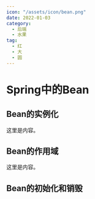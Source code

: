 ```yaml
---
icon: "/assets/icon/bean.png"
date: 2022-01-03
category:
  - 后端
  - 水果
tag:
  - 红
  - 大
  - 圆
---
```


# Spring中的Bean

## Bean的实例化

这里是内容。

## Bean的作用域

这里是内容。
## Bean的初始化和销毁